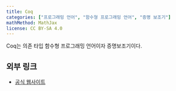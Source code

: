```yaml
---
title: Coq
categories: ["프로그래밍 언어", "함수형 프로그래밍 언어", "증명 보조기"]
mathMethod: MathJax
license: CC BY-SA 4.0
---
```


Coq는 의존 타입 함수형 프로그래밍 언어이자 증명보조기이다.

## 외부 링크
* [공식 웹사이트](https://coq.inria.fr/)
